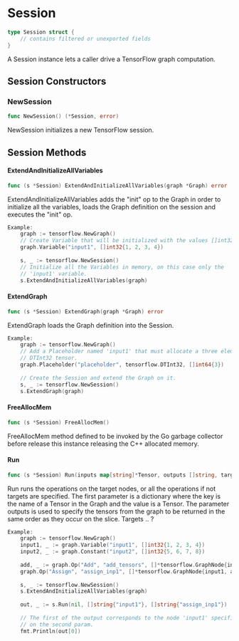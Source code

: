 # Session

```Go
type Session struct {
    // contains filtered or unexported fields
}
```

A Session instance lets a caller drive a TensorFlow graph computation.

## Session Constructors

### NewSession

```go
func NewSession() (*Session, error)
```

NewSession initializes a new TensorFlow session.

## Session Methods

#### ExtendAndInitializeAllVariables

```go
func (s *Session) ExtendAndInitializeAllVariables(graph *Graph) error
```

ExtendAndInitializeAllVariables adds the "init" op to the Graph in order to
initialize all the variables, loads the Graph definition on the session and
executes the "init" op.

```Go
Example:
	graph := tensorflow.NewGraph()
	// Create Variable that will be initialized with the values []int32{1, 2, 3, 4} .
	graph.Variable("input1", []int32{1, 2, 3, 4})
	
	s, _ := tensorflow.NewSession()
	// Initialize all the Variables in memory, on this case only the
	// 'input1' variable.
	s.ExtendAndInitializeAllVariables(graph)

```

#### ExtendGraph

```go
func (s *Session) ExtendGraph(graph *Graph) error
```

ExtendGraph loads the Graph definition into the Session.

```Go
Example:
	graph := tensorflow.NewGraph()
	// Add a Placeholder named 'input1' that must allocate a three element
	// DTInt32 tensor.
	graph.Placeholder("placeholder", tensorflow.DTInt32, []int64{3})
	
	// Create the Session and extend the Graph on it.
	s, _ := tensorflow.NewSession()
	s.ExtendGraph(graph)

```

#### FreeAllocMem

```go
func (s *Session) FreeAllocMem()
```

FreeAllocMem method defined to be invoked by the Go garbage collector before
release this instance releasing the C++ allocated memory.

#### Run

```go
func (s *Session) Run(inputs map[string]*Tensor, outputs []string, targets []string) ([]*Tensor, error)
```

Run runs the operations on the target nodes, or all the operations if not
targets are specified. The first parameter is a dictionary where the key is the
name of a Tensor in the Graph and the value is a Tensor. The parameter outputs
is used to specify the tensors from the graph to be returned in the same order
as they occur on the slice. Targets .. ?

```Go
Example:
	graph := tensorflow.NewGraph()
	input1, _ := graph.Variable("input1", []int32{1, 2, 3, 4})
	input2, _ := graph.Constant("input2", []int32{5, 6, 7, 8})
	
	add, _ := graph.Op("Add", "add_tensors", []*tensorflow.GraphNode{input1, input2}, "", map[string]interface{}{})
	graph.Op("Assign", "assign_inp1", []*tensorflow.GraphNode{input1, add}, "", map[string]interface{}{})
	
	s, _ := tensorflow.NewSession()
	s.ExtendAndInitializeAllVariables(graph)
	
	out, _ := s.Run(nil, []string{"input1"}, []string{"assign_inp1"})
	
	// The first of the output corresponds to the node 'input1' specified
	// on the second param.
	fmt.Println(out[0])

```

